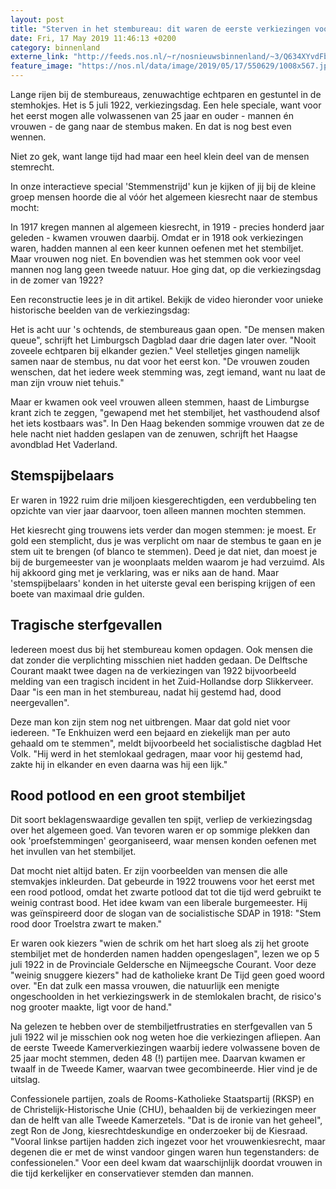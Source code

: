 ```yaml
---
layout: post
title: "Sterven in het stembureau: dit waren de eerste verkiezingen voor iedereen"
date: Fri, 17 May 2019 11:46:13 +0200
category: binnenland
externe_link: "http://feeds.nos.nl/~r/nosnieuwsbinnenland/~3/Q634XYvdFbw/2285088"
feature_image: "https://nos.nl/data/image/2019/05/17/550629/1008x567.jpg"
---
```


<p>Lange rijen bij de stembureaus, zenuwachtige echtparen en gestuntel in de stemhokjes. Het is 5 juli 1922, verkiezingsdag. Een hele speciale, want voor het eerst mogen alle volwassenen van 25 jaar en ouder - mannen én vrouwen - de gang naar de stembus maken. En dat is nog best even wennen.</p>
<p>Niet zo gek, want lange tijd had maar een heel klein deel van de mensen stemrecht.</p>
<p>In onze interactieve special 'Stemmenstrijd' kun je kijken of jij bij de kleine groep mensen hoorde die al vóór het algemeen kiesrecht naar de stembus mocht:</p>
<p>In 1917 kregen mannen al algemeen kiesrecht, in 1919 - precies honderd jaar geleden - kwamen vrouwen daarbij. Omdat er in 1918 ook verkiezingen waren, hadden mannen al een keer kunnen oefenen met het stembiljet. Maar vrouwen nog niet. En bovendien was het stemmen ook voor veel mannen nog lang geen tweede natuur. Hoe ging dat, op die verkiezingsdag in de zomer van 1922?</p>
<p>Een reconstructie lees je in dit artikel. Bekijk de video hieronder voor unieke historische beelden van de verkiezingsdag:</p>
<p>Het is acht uur 's ochtends, de stembureaus gaan open. "De mensen maken queue", schrijft het Limburgsch Dagblad daar drie dagen later over. "Nooit zoveele echtparen bij elkander gezien." Veel stelletjes gingen namelijk samen naar de stembus, nu dat voor het eerst kon. "De vrouwen zouden wenschen, dat het iedere week stemming was, zegt iemand, want nu laat de man zijn vrouw niet tehuis."</p>
<p>Maar er kwamen ook veel vrouwen alleen stemmen, haast de Limburgse krant zich te zeggen, "gewapend met het stembiljet, het vasthoudend alsof het iets kostbaars was". In Den Haag bekenden sommige vrouwen dat ze de hele nacht niet hadden geslapen van de zenuwen, schrijft het Haagse avondblad Het Vaderland.</p>
<h2>Stemspijbelaars</h2>
<p>Er waren in 1922 ruim drie miljoen kiesgerechtigden, een verdubbeling ten opzichte van vier jaar daarvoor, toen alleen mannen mochten stemmen.</p>
<p>Het kiesrecht ging trouwens iets verder dan mogen stemmen: je moest. Er gold een stemplicht, dus je was verplicht om naar de stembus te gaan en je stem uit te brengen (of blanco te stemmen). Deed je dat niet, dan moest je bij de burgemeester van je woonplaats melden waarom je had verzuimd. Als hij akkoord ging met je verklaring, was er niks aan de hand. Maar 'stemspijbelaars' konden in het uiterste geval een berisping krijgen of een boete van maximaal drie gulden.</p>
<h2>Tragische sterfgevallen</h2>
<p>Iedereen moest dus bij het stembureau komen opdagen. Ook mensen die dat zonder die verplichting misschien niet hadden gedaan. De Delftsche Courant maakt twee dagen na de verkiezingen van 1922 bijvoorbeeld melding van een tragisch incident in het Zuid-Hollandse dorp Slikkerveer. Daar "is een man in het stembureau, nadat hij gestemd had, dood neergevallen".</p>
<p>Deze man kon zijn stem nog net uitbrengen. Maar dat gold niet voor iedereen. "Te Enkhuizen werd een bejaard en ziekelijk man per auto gehaald om te stemmen", meldt bijvoorbeeld het socialistische dagblad Het Volk. "Hij werd in het stemlokaal gedragen, maar voor hij gestemd had, zakte hij in elkander en even daarna was hij een lijk."</p>
<h2>Rood potlood en een groot stembiljet</h2>
<p>Dit soort beklagenswaardige gevallen ten spijt, verliep de verkiezingsdag over het algemeen goed. Van tevoren waren er op sommige plekken dan ook 'proefstemmingen' georganiseerd, waar mensen konden oefenen met het invullen van het stembiljet.</p>
<p>Dat mocht niet altijd baten. Er zijn voorbeelden van mensen die alle stemvakjes inkleurden. Dat gebeurde in 1922 trouwens voor het eerst met een rood potlood, omdat het zwarte potlood dat tot die tijd werd gebruikt te weinig contrast bood. Het idee kwam van een liberale burgemeester. Hij was geïnspireerd door de slogan van de socialistische SDAP in 1918: "Stem rood door Troelstra zwart te maken."</p>
<p>Er waren ook kiezers "wien de schrik om het hart sloeg als zij het groote stembiljet met de honderden namen hadden opengeslagen", lezen we op 5 juli 1922 in de Provinciale Geldersche en Nijmeegsche Courant. Voor deze "weinig snuggere kiezers" had de katholieke krant De Tijd geen goed woord over. "En dat zulk een massa vrouwen, die natuurlijk een menigte ongeschoolden in het verkiezingswerk in de stemlokalen bracht, de risico's nog grooter maakte, ligt voor de hand."</p>
<p>Na gelezen te hebben over de stembiljetfrustraties en sterfgevallen van 5 juli 1922 wil je misschien ook nog weten hoe die verkiezingen afliepen. Aan de eerste Tweede Kamerverkiezingen waarbij iedere volwassene boven de 25 jaar mocht stemmen, deden 48 (!) partijen mee. Daarvan kwamen er twaalf in de Tweede Kamer, waarvan twee gecombineerde. Hier vind je de uitslag.</p>
<p>Confessionele partijen, zoals de Rooms-Katholieke Staatspartij (RKSP) en de Christelijk-Historische Unie (CHU), behaalden bij de verkiezingen meer dan de helft van alle Tweede Kamerzetels. "Dat is de ironie van het geheel", zegt Ron de Jong, kiesrechtdeskundige en onderzoeker bij de Kiesraad. "Vooral linkse partijen hadden zich ingezet voor het vrouwenkiesrecht, maar degenen die er met de winst vandoor gingen waren hun tegenstanders: de confessionelen." Voor een deel kwam dat waarschijnlijk doordat vrouwen in die tijd kerkelijker en conservatiever stemden dan mannen.</p><img src="http://feeds.feedburner.com/~r/nosnieuwsbinnenland/~4/Q634XYvdFbw" height="1" width="1" alt=""/>

